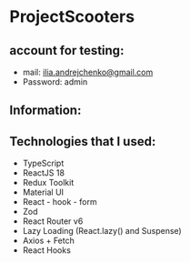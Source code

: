# ProjectScooters

## account for testing:
* mail: ilia.andrejchenko@gmail.com 
* Password: admin


## Information:


## Technologies that I used:

* TypeScript
* ReactJS 18
* Redux Toolkit
* Material UI
* React - hook - form
* Zod
* React Router v6
* Lazy Loading (React.lazy() and Suspense)
* Axios + Fetch
* React Hooks
